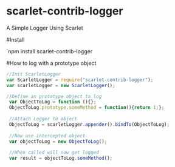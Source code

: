 scarlet-contrib-logger
======================

A Simple Logger Using Scarlet

#Install

  `npm install scarlet-contrib-logger

#How to log with a prototype object

   ```javascript
   //Init ScarletLogger
   var ScarletLogger = require("scarlet-contrib-logger");
   var scarletLogger = new ScarletLogger();
   
   //Define an prototype object to log
    var ObjectToLog = function (){};
    ObjectToLog.prototype.someMethod = function(){return 1;};
    
    //Attach Logger to object
    ObjectToLog = scarletLogger.appender().bindTo(ObjectToLog);
    
    //Now use intercepted object 
    var objectToLog = new ObjectToLog();
    
    //When called will now get logged
    var result = objectToLog.someMethod();
